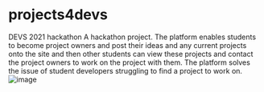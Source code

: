# projects4devs
DEVS 2021 hackathon
A hackathon project. The platform enables students to become project owners and post their ideas and any current projects onto the site and then other students can view these projects and contact the project owners to work on the project with them. The platform solves the issue of student developers struggling to find a project to work on.
![image](https://user-images.githubusercontent.com/32058731/155233766-8fef7525-0f9c-44a0-bed3-802d95d0e789.png)
